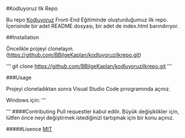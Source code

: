 #Kodluyoruz Ilk Repo

Bu repo [Kodluyoruz](https://www.patika.dev/tr) Front-End Eğitiminde oluşturduğumuz ilk repo. İçerisinde bir adet README dosyası, bir adet de index.html barındırıyor.

##Installation

Öncelikle projeyi clonelayın.(https://github.com/BBilgeKaplan/kodluyoruzilkrepo.git)

'''
git clone https://github.com/BBilgeKaplan/kodluyoruzilkrepo.git
'''

###Usage

Projeyi cloneladıktan sonra Visual Studio Code prrogramında açınız.

Windows için:
'''

'''
####Contributing
Pull requestler kabul edilir. Büyük değişiklikler için, lütfen önce neyi değiştirmek istediğinizi tartışmak için bir konu açınız.

#####Lisence
[MIT](https://choosealicense.com/licenses/mit/)